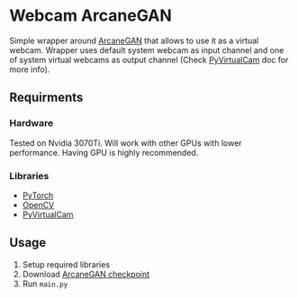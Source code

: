 # Webcam ArcaneGAN
Simple wrapper around [ArcaneGAN](https://github.com/Sxela/ArcaneGAN) that allows to use it as a virtual webcam.
Wrapper uses default system webcam as input channel and one of system virtual webcams as output channel (Check [PyVirtualCam](https://github.com/letmaik/pyvirtualcam) doc for more info).

## Requirments
### Hardware
Tested on Nvidia 3070Ti. Will work with other GPUs with lower performance. Having GPU is highly recommended.

### Libraries
* [PyTorch](https://pytorch.org/)
* [OpenCV](https://pypi.org/project/opencv-python/)
* [PyVirtualCam](https://pypi.org/project/pyvirtualcam/)

## Usage
1. Setup required libraries
2. Download [ArcaneGAN checkpoint](https://github.com/Sxela/ArcaneGAN/releases/tag/v0.4)
3. Run `main.py`